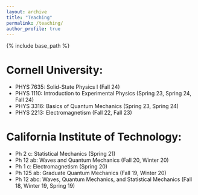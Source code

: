 ```yaml
---
layout: archive
title: "Teaching"
permalink: /teaching/
author_profile: true
---
```


{% include base_path %}

Cornell University:
======
* PHYS 7635: Solid-State Physics I (Fall 24)
* PHYS 1110: Introduction to Experimental Physics (Spring 23, Spring 24, Fall 24)
* PHYS 3316: Basics of Quantum Mechanics (Spring 23, Spring 24)
* PHYS 2213: Electromagnetism (Fall 22, Fall 23)

California Institute of Technology:
======
* Ph 2 c: Statistical Mechanics (Spring 21)
* Ph 12 ab: Waves and Quantum Mechanics (Fall 20, Winter 20)
* Ph 1 c: Electromagnetism (Spring 20)
* Ph 125 ab: Graduate Quantum Mechanics (Fall 19, Winter 20)
* Ph 12 abc: Waves, Quantum Mechanics, and Statistical Mechanics (Fall 18, Winter 19, Spring 19)

